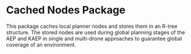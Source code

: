 # Cached Nodes Package

This package caches local planner nodes and stores them in an R-tree structure. The stored nodes are used during global planning stages of the AEP and KAEP in single and multi-drone approaches to guarantee global coverage of an environment.
